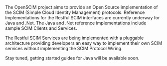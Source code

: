 The OpenSCIM project aims to provide an Open Source implementation of the SCIM (Simple Cloud Identity Management) protocols.  Reference Implementations for the Restful SCIM interfaces are currently underway for Java and .Net.  The Java and .Net reference implementations include sample SCIM Clients and Services.

The Restful SCIM Services are being implemented with a pluggable architecture providing developers an easy way to implement their own SCIM services without implementing the SCIM Protocol Wiring.

Stay tuned, getting started guides for Java will be available soon.